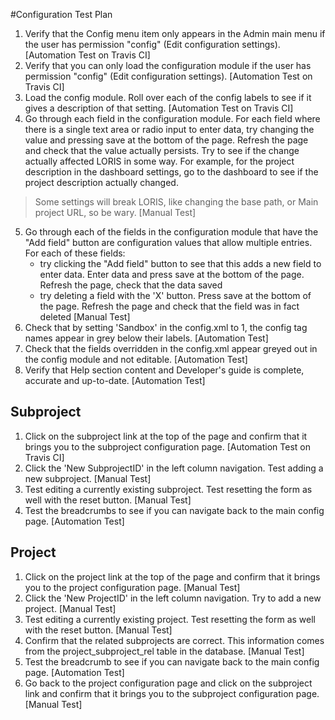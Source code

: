 #Configuration Test Plan

1. Verify that the Config menu item only appears in the Admin main menu if the user 
has permission "config" (Edit configuration settings).
  [Automation Test on Travis CI]
2. Verify that you can only load the configuration module if the user has permission 
"config" (Edit configuration settings).
  [Automation Test on Travis CI]
3. Load the config module. Roll over each of the config labels to see if it gives a 
description of that setting.
  [Automation Test on Travis CI]
4. Go through each field in the configuration module. For each field where there is a
single text area or radio input to enter data, try changing the value and pressing
save at the bottom of the page. Refresh the page and check that the value actually 
persists. Try to see if the change actually affected LORIS in some way. For example, 
for the project description in the dashboard settings, go to the dashboard to see if 
the project description actually changed.
>Some settings will break LORIS, like changing the base path, or Main project 
 URL, so be wary.
  [Manual Test] 
5. Go through each of the fields in the configuration module that have the 
"Add field" button are configuration values that allow multiple entries. For each of 
these fields:
   - try clicking the "Add field" button to see that this adds a new field to enter 
   data. Enter data and press save at the bottom of the page. Refresh the page, check
   that the data saved
   - try deleting a field with the 'X' button. Press save at the bottom of the page. 
   Refresh the page and check that the field was in fact deleted
  [Manual Test]
6. Check that by setting 'Sandbox' in the config.xml to 1, the config tag names 
appear in grey below their labels.
  [Automation Test]
7. Check that the fields overridden in the config.xml appear greyed out in the config 
module and not editable.
  [Automation Test]
8. Verify that Help section content and Developer's guide is complete, accurate and 
up-to-date.
  [Automation Test]
 
## Subproject

1. Click on the subproject link at the top of the page and confirm that it brings you
to the subproject configuration page.
  [Automation Test on Travis CI]
2. Click the 'New SubprojectID' in the left column navigation. Test adding a new 
subproject.
  [Manual Test]
3. Test editing a currently existing subproject. Test resetting the form as well with
the reset button.
  [Manual Test]
4. Test the breadcrumbs to see if you can navigate back to the main config page.
  [Automation Test]

## Project

1. Click on the project link at the top of the page and confirm that it brings you to
the project configuration page.
  [Manual Test]
2. Click the 'New ProjectID' in the left column navigation. Try to add a new project.
  [Manual Test]
3. Test editing a currently existing project. Test resetting the form as well with 
the reset button.
  [Manual Test]
4. Confirm that the related subprojects are correct. This information comes from the 
project_subproject_rel table in the database.
  [Manual Test]
5. Test the breadcrumb to see if you can navigate back to the main config page.
  [Automation Test]
6. Go back to the project configuration page and click on the subproject link and 
confirm that it brings you to the subproject configuration page.
  [Manual Test]